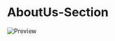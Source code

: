 # AboutUs-Section
![Preview](https://github.com/user-attachments/assets/b5ed5cac-5cf0-48f3-87e7-97427c94a490)
